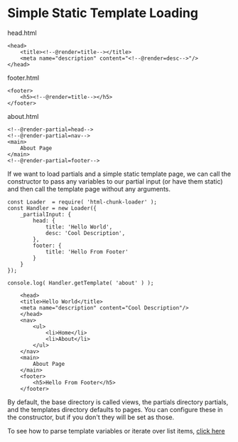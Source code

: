 # Simple Static Template Loading
head.html

    <head>
        <title><!--@render=title--></title>
        <meta name="description" content="<!--@render=desc-->"/>
    </head>

footer.html

    <footer>
        <h5><!--@render=title--></h5>
    </footer>


about.html

    <!--@render-partial=head-->
    <!--@render-partial=nav-->
    <main>
        About Page
    </main>
    <!--@render-partial=footer-->

If we want to load partials and a simple static template page, we can call the constructor to pass any variables to our partial input (or have them static) and then call the template page without any arguments. 

    const Loader  = require( 'html-chunk-loader' );
    const Handler = new Loader({
        _partialInput: {
            head: {
                title: 'Hello World',
                desc: 'Cool Description',
            },
            footer: {
                title: 'Hello From Footer'
            }
        }
    });

    console.log( Handler.getTemplate( 'about' ) );

~~~~~~~~~~~~~~~~~~~~~~~~~~~~~~~~~~~~~~~~~~~~~~~~~~~~~~~~~~~~~
    <head>
    <title>Hello World</title>
    <meta name="description" content="Cool Description"/>
    </head>
    <nav>
        <ul>
            <li>Home</li>
            <li>About</li>
        </ul>
    </nav>
    <main>
        About Page
    </main>
    <footer>
        <h5>Hello From Footer</h5>
    </footer>
~~~~~~~~~~~~~~~~~~~~~~~~~~~~~~~~~~~~~~~~~~~~~~~~~~~~~~~~~~~~~

By default, the base directory is called views, the partials directory partials, and the templates directory defaults to pages. You can configure these in the constructor, but if you don't they will be set as those.

To see how to parse template variables or iterate over list items, [click here](https://github.com/abschill/html-chunk-loader/blob/master/docs/render_lists.md)